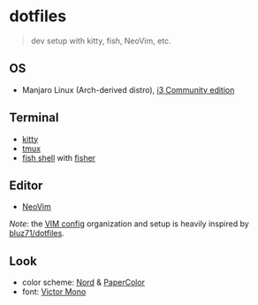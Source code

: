 # dotfiles

> dev setup with kitty, fish, NeoVim, etc.

## OS

- Manjaro Linux (Arch-derived distro), [i3 Community edition](https://manjaro.org/download/i3/)

## Terminal

- [kitty](https://sw.kovidgoyal.net/kitty/#)
- [tmux](https://github.com/tmux/tmux)
- [fish shell](https://fishshell.com/) with [fisher](https://github.com/jorgebucaran/fisher)

## Editor

- [NeoVim](https://neovim.io/)

_Note_: the [VIM config](vimrc) organization and setup is heavily inspired by [bluz71/dotfiles](https://github.com/bluz71/dotfiles/blob/master/vimrc).

## Look

- color scheme: [Nord][nord] & [PaperColor](https://github.com/NLKNguyen/papercolor-theme)
- font: [Victor Mono](https://rubjo.github.io/victor-mono/)

[nord]: https://www.nordtheme.com/
